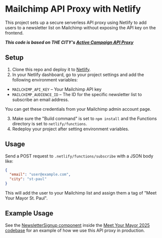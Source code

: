 # Mailchimp API Proxy with Netlify

This project sets up a secure serverless API proxy using Netlify to add users to a newsletter list on Mailchimp without exposing the API key on the frontend. 

***This code is based on THE CITY's [Active Campaign API Proxy](https://github.com/thecityny/active-campaign-proxy)***

## Setup

1. Clone this repo and deploy it to [Netlify](www.netlify.com).
2. In your Netlify dashboard, go to your project settings and add the following environment variables:

- `MAILCHIMP_API_KEY` – Your Mailchimp API key
- `MAILCHIMP_AUDIENCE_ID` – The ID for the specific newsletter list to subscribe an email address. 

You can get these credentials from your Mailchimp admin account page.

3. Make sure the "Build command" is set to `npm install` and the Functions directory is set to `netlify/functions`.
4. Redeploy your project after setting environment variables.

## Usage

Send a POST request to `.netlify/functions/subscribe` with a JSON body like:

```json
{
  "email": "user@example.com",
  "city": "st-paul"
}
```

This will add the user to your Mailchimp list and assign them a tag of "Meet Your Mayor St. Paul".

## Example Usage

See the [NewsletterSignup component](https://github.com/thecityny/2025-meet-your-mayor/blob/main/src/components/NewsletterSignup.tsx) inside the [Meet Your Mayor 2025 codebase](https://github.com/thecityny/2025-meet-your-mayor/tree/main) for an example of how we use this API proxy in production. 
